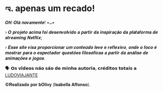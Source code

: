 # ಇ. apenas um recado! 


𝑶𝒉! 𝑶𝒍𝒂́ 𝒏𝒐𝒗𝒂𝒎𝒆𝒏𝒕𝒆! •ᴗ• 

› 𝑶 𝒑𝒓𝒐𝒋𝒆𝒕𝒐 𝒂𝒄𝒊𝒎𝒂 𝒇𝒐𝒊 𝒅𝒆𝒔𝒆𝒏𝒗𝒐𝒍𝒗𝒊𝒅𝒐 𝒂 𝒑𝒂𝒓𝒕𝒊𝒓 𝒅𝒂 𝒊𝒏𝒔𝒑𝒊𝒓𝒂𝒄̧𝒂̃𝒐 𝒅𝒂 𝒑𝒍𝒂𝒕𝒂𝒇𝒐𝒓𝒎𝒂 𝒅𝒆 𝒔𝒕𝒓𝒆𝒂𝒎𝒊𝒏𝒈 𝑵𝒆𝒕𝒇𝒍𝒊𝒙;

› 𝑬𝒔𝒔𝒆 𝒔𝒊𝒕𝒆 𝒗𝒊𝒔𝒂 𝒑𝒓𝒐𝒑𝒐𝒓𝒄𝒊𝒐𝒏𝒂𝒓 𝒖𝒎 𝒄𝒐𝒏𝒕𝒆𝒖́𝒅𝒐 𝒍𝒆𝒗𝒆 𝒆 𝒓𝒆𝒇𝒍𝒆𝒙𝒊𝒗𝒐, 𝒐𝒏𝒅𝒆 𝒐 𝒇𝒐𝒄𝒐 𝒆́ 𝒎𝒐𝒔𝒕𝒓𝒂𝒓 𝒑𝒂𝒓𝒂 𝒐 𝒆𝒔𝒑𝒆𝒄𝒕𝒂𝒅𝒐𝒓 𝒒𝒖𝒆𝒔𝒕𝒐̃𝒆𝒔 𝒇𝒊𝒍𝒐𝒔𝒐́𝒇𝒊𝒄𝒂𝒔 𝒂 𝒑𝒂𝒓𝒕𝒊𝒓 𝒅𝒂 𝒂𝒏𝒂́𝒍𝒊𝒔𝒆 𝒅𝒆 𝒂𝒏𝒊𝒎𝒂𝒄̧𝒐̃𝒆𝒔 𝒆 𝒋𝒐𝒈𝒐𝒔.

🗣 𝗢𝘀 𝘃𝗶́𝗱𝗲𝗼𝘀 𝗻𝗮̃𝗼 𝘀𝗮̃𝗼 𝗱𝗲 𝗺𝗶𝗻𝗵𝗮 𝗮𝘂𝘁𝗼𝗿𝗶𝗮, 𝗰𝗿𝗲́𝗱𝗶𝘁𝗼𝘀 𝘁𝗼𝘁𝗮𝗶𝘀 𝗮 [LUDOVIAJANTE](https://www.youtube.com/@ludoviajante)

©️𝐑𝐞𝐚𝐥𝐢𝐳𝐚𝐝𝐨 𝐩𝐨𝐫 𝐛𝐎𝐥𝐢𝐯𝐲 (𝐈𝐬𝐚𝐛𝐞𝐥𝐥𝐚 𝐀𝐟𝐟𝐨𝐧𝐬𝐨).
